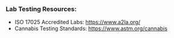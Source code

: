 ### **Lab Testing Resources:**

- ISO 17025 Accredited Labs: <https://www.a2la.org/>
- Cannabis Testing Standards: <https://www.astm.org/cannabis>
